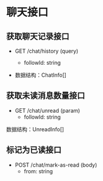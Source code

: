 # 聊天接口

## 获取聊天记录接口

- GET /chat/history (query)
  - followId: string

- 数据结构：ChatInfo[]

## 获取未读消息数量接口

- GET /chat/unread (param)
  - followId: string

数据结构：UnreadInfo[]

## 标记为已读接口

- POST /chat/mark-as-read (body)
  - from: string

